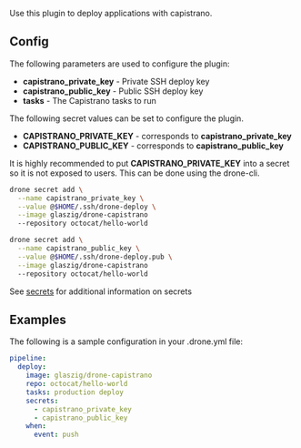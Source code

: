 Use this plugin to deploy applications with capistrano.

## Config

The following parameters are used to configure the plugin:

* **capistrano_private_key** - Private SSH deploy key
* **capistrano_public_key** - Public SSH deploy key
* **tasks** - The Capistrano tasks to run

The following secret values can be set to configure the plugin.

* **CAPISTRANO_PRIVATE_KEY** - corresponds to **capistrano_private_key**
* **CAPISTRANO_PUBLIC_KEY** - corresponds to **capistrano_public_key**

It is highly recommended to put **CAPISTRANO_PRIVATE_KEY** into a secret so
it is not exposed to users. This can be done using the drone-cli.

```bash
drone secret add \
  --name capistrano_private_key \
  --value @$HOME/.ssh/drone-deploy \
  --image glaszig/drone-capistrano
  --repository octocat/hello-world

drone secret add \
  --name capistrano_public_key \
  --value @$HOME/.ssh/drone-deploy.pub \
  --image glaszig/drone-capistrano
  --repository octocat/hello-world
```

See [secrets](http://docs.drone.io/manage-secrets/) for additional
information on secrets

## Examples

The following is a sample configuration in your .drone.yml file:

```yaml
pipeline:
  deploy:
    image: glaszig/drone-capistrano
    repo: octocat/hello-world
    tasks: production deploy
    secrets:
      - capistrano_private_key
      - capistrano_public_key
    when:
      event: push
```
